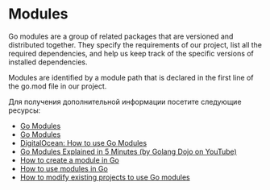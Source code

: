# Modules

Go modules are a group of related packages that are versioned and distributed together. They specify the requirements of our project, list all the required dependencies, and help us keep track of the specific versions of installed dependencies.

Modules are identified by a module path that is declared in the first line of the go.mod file in our project.

Для получения дополнительной информации посетите следующие ресурсы:

- [Go Modules](https://go.dev/blog/using-go-modules)
- [Go Modules](https://www.youtube.com/watch?v=9cV1KESTJRc)
- [DigitalOcean: How to use Go Modules](https://www.digitalocean.com/community/tutorials/how-to-use-go-modules)
- [Go Modules Explained in 5 Minutes (by Golang Dojo on YouTube)](https://youtu.be/7xSxIwWJ9R4)
- [How to create a module in Go](https://go.dev/doc/tutorial/create-module)
- [How to use modules in Go](https://go.dev/blog/using-go-modules)
- [How to modify existing projects to use Go modules](https://jfrog.com/blog/converting-projects-for-go-modules/)
